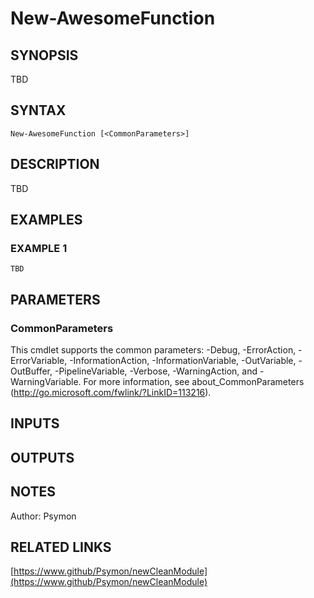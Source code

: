 ﻿---
external help file: newCleanModule-help.xml
Module Name: newCleanModule
online version: https://www.github/Psymon/newCleanModule
schema: 2.0.0
---

# New-AwesomeFunction

## SYNOPSIS
TBD

## SYNTAX

```
New-AwesomeFunction [<CommonParameters>]
```

## DESCRIPTION
TBD

## EXAMPLES

### EXAMPLE 1
```
TBD
```

## PARAMETERS

### CommonParameters
This cmdlet supports the common parameters: -Debug, -ErrorAction, -ErrorVariable, -InformationAction, -InformationVariable, -OutVariable, -OutBuffer, -PipelineVariable, -Verbose, -WarningAction, and -WarningVariable.
For more information, see about_CommonParameters (http://go.microsoft.com/fwlink/?LinkID=113216).

## INPUTS

## OUTPUTS

## NOTES
Author: Psymon

## RELATED LINKS

[https://www.github/Psymon/newCleanModule](https://www.github/Psymon/newCleanModule)

